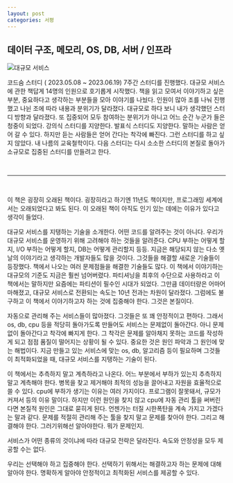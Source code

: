 ```yaml
---
layout: post
categories: 서평
---
```


## 데이터 구조, 메모리, OS, DB, 서버 / 인프라 

![대규모 서비스](https://image.yes24.com/momo/TopCate105/MidCate02/10410388.jpg)    

코드숨 스터디 ( 2023.05.08 ~ 2023.06.19) 7주간 스터디를 진행했다. 
대규모 서비스에 관한 책답게 14명의 인원으로 호기롭게 시작했다. 책을 읽고 모여서 이야기하고 싶은 부분, 중요하다고 생각하는 부분들을 모아 이야기를 나눴다. 인원이 많아 조를 나눠 진행했고 나뉜 조에 따라 내용과 분위기가 달라졌다. 대규모로 하다 보니 내가 생각했던 스터디 방향과 달라졌다. 또 집중되어 모두 참여하는 분위기가 아니고 어느 순간 누군가 들은 청중이 되었다. 강의식 스터디를 지양한다. 발표식 스터디도 지양한다. 말하는 사람은 얻어 갈 수 있다. 하지만 듣는 사람들은 얻어 간다는 착각에 빠진다. 그런 스터디를 하고 싶지 않았다. 내 나름의 교육철학이다. 다음 스터디는 다시 소소한 스터디의 본질로 돌아가 소규모로 집중된 스터디를 만들려고 한다. 

<br>

***

<br>

이 책은 굉장히 오래된 책이다.
굉장히라고 하기엔 11년도 책이지만, 프로그래밍 세계에서는 오래되었다고 봐도 된다. 이 오래된 책이 아직도 인기 있는 데에는 이유가 있다고 생각이 들었다.

대규모 서비스를 지탱하는 기술을 소개한다. 어떤 코드를 알려주는 것이 아니다. 우리가 대규모 서비스를 운영하기 위해 고려해야 하는 것들을 알려준다. CPU 부하는 어떻게 할지, I/O 부하는 어떻게 할지, DB는 어떻게 관리할지 등등. 지금은 해당되지 않는 다소 옛날의 이야기라고 생각하는 개발자들도 많을 것이다. 그것들을 해결할 새로운 기술들이 등장했다. 책에서 나오는 여러 문제점들을 해결한 기술들도 많다. 이 책에서 이야기하는 대규모의 기준도 지금은 훨씬 넘어버렸다. 파티셔닝을 최후의 수단으로 사용하라고 이 책에서는 말하지만 요즘에는 파티션이 필수인 시대가 되었다. 그만큼 데이터량은 어마어마해졌고, 대규모 서비스로 전환되는 속도는 10년 전과는 차원이 달라졌다. 그럼에도 불구하고 이 책에서 이야기하고자 하는 것에 집중해야 한다. 그것은 본질이다. 

자동으로 관리해 주는 서비스들이 많아졌다. 그것들은 또 꽤 안정적이고 편하다. 그래서 os, db, cpu 등을 적당히 돌아가도록 만들어도 서비스는 문제없이 돌아간다. 아니 문제없이 돌아간다고 착각에 빠지게 한다. 그 착각은 문제를 알아채지 못하는 코드를 작성하게 되고 점점 품질이 떨어지는 상황이 될 수 있다. 중요한 것은 원인 파악과 그 원인에 맞는 해법이다. 지금 만들고 있는 서비스에 맞는 os, db, 알고리즘 등이 필요하며 그것들이 최적화되었을 때, 대규모 서비스를 지탱하는 기술이 된다.

이 책에서는 추측하지 말고 계측하라고 나온다. 어느 부분에서 부하가 있는지 추측하지 말고 계측해야 한다. 병목을 찾고 제거해야 최적의 성능을 끌어내고 자원을 효율적으로 쓸 수 있다. cpu에 부하가 생기는 이유는 여러 가지이다. 프로그램이 잘못돼서, 규모가 커져서 등의 이유 말이다. 하지만 이런 원인을 찾지 않고 cpu에 자동 관리 툴을 써버린다면 본질적 원인은 그대로 묻히게 된다. 언젠가는 터질 시한폭탄을 계속 가지고 가겠다는 말과 같다. 문제를 적절히 관리해 주는 툴을 찾지 말고 문제를 찾아야 한다. 그리고 해결해야 한다. 그러기위해선 알아야한다. 뭐가 문제인지.

서비스가 어떤 종류의 것이냐에 따라 대규모 전략은 달라진다. 속도와 안정성을 모두 제공할 수는 없다. 

우리는 선택해야 하고 집중해야 한다. 선택하기 위해서는 해결하고자 하는 문제에 대해 알아야 한다. 명확하게 알아야 안정적이고 최적화된 서비스를 제공할 수 있다.

